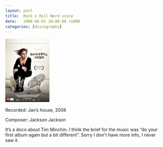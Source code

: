 ```yaml
---
layout: post
title:  Rock n Roll Nerd score
date:   2008-06-01 10:00:00 +1000
categories: [discography]
---
```


![](/assets/discography/minchin.jpg)

Recorded: Jan’s house, 2008

Composer: Jackson Jackson

It’s a doco about Tim Minchin. I think the brief for the music was “do your first album again but a bit different”. Sorry I don't have more info, I never saw it.